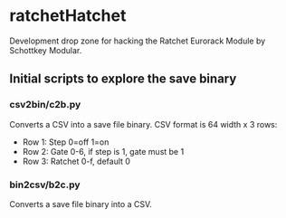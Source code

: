 # ratchetHatchet
Development drop zone for hacking the Ratchet Eurorack Module by Schottkey Modular.

## Initial scripts to explore the save binary

### csv2bin/c2b.py
Converts a CSV into a save file binary.
CSV format is 64 width x 3 rows:
- Row 1: Step 0=off 1=on
- Row 2: Gate 0-6, if step is 1, gate must be 1
- Row 3: Ratchet 0-f, default 0

### bin2csv/b2c.py
Converts a save file binary into a CSV.
